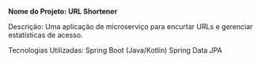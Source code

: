 **Nome do Projeto: URL Shortener**

Descrição: Uma aplicação de microserviço para encurtar URLs e gerenciar estatísticas de acesso.

Tecnologias Utilizadas:
Spring Boot (Java/Kotlin)
Spring Data JPA
